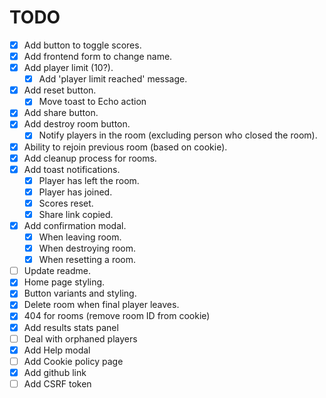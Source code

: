 # TODO

- [x] Add button to toggle scores.
- [x] Add frontend form to change name.
- [x] Add player limit (10?).
    - [x] Add 'player limit reached' message.
- [x] Add reset button.
    - [x] Move toast to Echo action
- [x] Add share button.
- [x] Add destroy room button.
    - [x] Notify players in the room (excluding person who closed the room).
- [X] Ability to rejoin previous room (based on cookie).
- [x] Add cleanup process for rooms.
- [x] Add toast notifications.
    - [x] Player has left the room.
    - [x] Player has joined.
    - [x] Scores reset.
    - [x] Share link copied.
- [x] Add confirmation modal.
    - [x] When leaving room.
    - [x] When destroying room.
    - [x] When resetting a room.
- [ ] Update readme.
- [x] Home page styling.
- [x] Button variants and styling.
- [x] Delete room when final player leaves.
- [x] 404 for rooms (remove room ID from cookie)
- [x] Add results stats panel
- [ ] Deal with orphaned players
- [x] Add Help modal
- [ ] Add Cookie policy page
- [x] Add github link
- [ ] Add CSRF token
